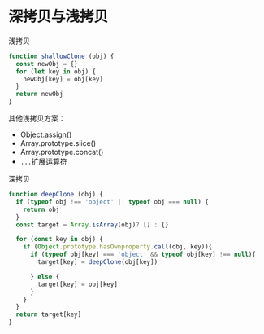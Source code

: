 # 深拷贝与浅拷贝


浅拷贝
```js
function shallowClone (obj) {
  const newObj = {}
  for (let key in obj) {
    newObj[key] = obj[key]
  }
  return newObj
}
```
其他浅拷贝方案：
 - Object.assign()
 - Array.prototype.slice()
 - Array.prototype.concat()
 - `...`扩展运算符

深拷贝
```js
function deepClone (obj) {
  if (typeof obj !== 'object' || typeof obj === null) {
    return obj
  }
  const target = Array.isArray(obj)? [] : {}

  for (const key in obj) {
    if (Object.prototype.hasOwnproperty.call(obj, key)){
      if (typeof obj[key] === 'object' && typeof obj[key] !== null){
        target[key] = deepClone(obj[key])

      } else {
        target[key] = obj[key]
      }
    }
  }
  return target[key]
}


```